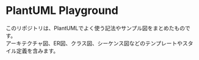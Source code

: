 # PlantUML Playground

このリポジトリは、PlantUMLでよく使う記法やサンプル図をまとめたものです。  
アーキテクチャ図、ER図、クラス図、シーケンス図などのテンプレートやスタイル定義を含みます。
